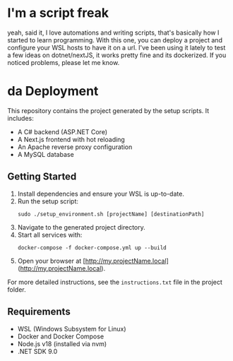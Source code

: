# I'm a script freak

yeah, said it, I love automations and writing scripts, that's basically how I started to learn programming.
With this one, you can deploy a project and configure your WSL hosts to have it on a url. 
I've been using it lately to test a few ideas on dotnet/nextJS, it works pretty fine and its dockerized.
If you noticed problems, please let me know.


# da Deployment

This repository contains the project generated by the setup scripts. It includes:

- A C# backend (ASP.NET Core)
- A Next.js frontend with hot reloading
- An Apache reverse proxy configuration
- A MySQL database

## Getting Started

1. Install dependencies and ensure your WSL is up-to-date.
2. Run the setup script:
   ```
   sudo ./setup_environment.sh [projectName] [destinationPath]
   ```
3. Navigate to the generated project directory.
4. Start all services with:
   ```
   docker-compose -f docker-compose.yml up --build
   ```
5. Open your browser at [http://my.projectName.local] (http://my.projectName.local).

For more detailed instructions, see the `instructions.txt` file in the project folder.

## Requirements

- WSL (Windows Subsystem for Linux)
- Docker and Docker Compose
- Node.js v18 (installed via nvm)
- .NET SDK 9.0

